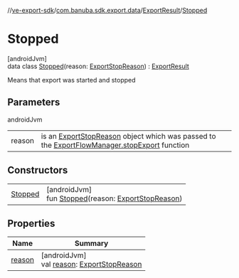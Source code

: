 //[ve-export-sdk](../../../../index.md)/[com.banuba.sdk.export.data](../../index.md)/[ExportResult](../index.md)/[Stopped](index.md)

# Stopped

[androidJvm]\
data class [Stopped](index.md)(reason: [ExportStopReason](../../-export-stop-reason/index.md)) : [ExportResult](../index.md)

Means that export was started and stopped

## Parameters

androidJvm

| | |
|---|---|
| reason | is an [ExportStopReason](../../-export-stop-reason/index.md) object which was passed to the [ExportFlowManager.stopExport](../../-export-flow-manager/stop-export.md) function |

## Constructors

| | |
|---|---|
| [Stopped](-stopped.md) | [androidJvm]<br>fun [Stopped](-stopped.md)(reason: [ExportStopReason](../../-export-stop-reason/index.md)) |

## Properties

| Name | Summary |
|---|---|
| [reason](reason.md) | [androidJvm]<br>val [reason](reason.md): [ExportStopReason](../../-export-stop-reason/index.md) |
